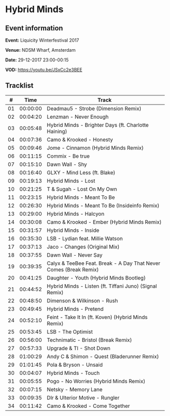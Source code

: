 # Hybrid Minds
## Event information
**Event:** Liquicity Winterfestival 2017

**Venue:** NDSM Wharf, Amsterdam

**Date:** 29-12-2017 23:00-00:15

**VOD:** https://youtu.be/JSxCc2e3BEE

## Tracklist
| \#  | Time     | Track                                                                                          |
| --- | -------- | ---------------------------------------------------------------------------------------------- |
| 01  | 00:00:00 | Deadmau5 - Strobe (Dimension Remix)                                                    |
| 02  | 00:04:20 | Lenzman - Never Enough                                   |
| 03  | 00:05:48 | Hybrid Minds - Brighter Days (ft. Charlotte Haining)                                                               |
| 04  | 00:07:36 | Camo & Krooked - Honesty                                                                     |
| 05  | 00:09:46 | Jome - Cinnamon (Hybrid Minds Remix)                                                                 |
| 06  | 00:11:15 | Commix - Be true                                            |
| 07  | 00:15:10 | Dawn Wall - Shy                                                       |
| 08  | 00:16:40 | GLXY - Mind Less (ft. Blake)                                                                |
| 09  | 00:19:13 | Hybrid Minds - Lost                                                                    |
| 10  | 00:21:25 | T & Sugah - Lost On My Own                                         |
| 11  | 00:23:15 | Hybrid Minds - Meant To Be                                              |
| 12  | 00:26:30 | Hybrid Minds - Meant To Be (Insideinfo Remix)                        |
| 13  | 00:29:00 | Hybrid Minds - Halcyon                         |
| 14  | 00:30:08 | Camo & Krooked - Ember (Hybrid Minds Remix)                         |
| 15  | 00:31:57 | Hybrid Minds - Inside                         |
| 16  | 00:35:30 | LSB - Lydian feat. Millie Watson                         |
| 17  | 00:37:13 | Jaco - Changes (Original Mix)                         |
| 18  | 00:37:55 | Dawn Wall - Never Say                         |
| 19  | 00:39:35 | Calyx & TeeBee Feat. Break - A Day That Never Comes (Break Remix)                         |
| 20  | 00:41:25 | Daughter - Youth (Hybrid Minds Bootleg)                         |
| 21  | 00:44:52 | Hybrid Minds - Listen (ft. Tiffani Juno) (Signal Remix)                       |
| 22  | 00:48:50 | Dimenson & Wilkinson - Rush                         |
| 23  | 00:49:45 | Hybrid Minds - Pretend                       |
| 24  | 00:52:10 | Feint - Take It In (ft. Koven) (Hybrid Minds Remix)                         |
| 25  | 00:53:45 | LSB - The Optimist                        |
| 26  | 00:56:00 | Technimatic - Bristol (Break Remix)                         |
| 27  | 00:57:33 | Upgrade & TI - Shot Down                         |
| 28  | 01:00:29 | Andy C & Shimon - Quest (Bladerunner Remix)                         |
| 29  | 01:01:45 | Pola & Bryson - Unsaid                        |
| 30  | 00:04:07 | Hybrid Minds - Touch                         |
| 31  | 00:05:55 | Pogo - No Worries (Hybrid Minds Remix)                         |
| 32  | 00:07:15 | Netsky - Memory Lane                         |
| 33  | 00:09:35 | Dlr & Ulterior Motive - Rungler                         |
| 34  | 00:11:42 | Camo & Krooked - Come Together                         |

